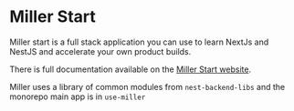 # Miller Start

Miller start is a full stack application you can use to learn NextJs and NestJS and accelerate your own product builds.

There is full documentation available on the [Miller Start website](https://usemiller.dev).

Miller uses a library of common modules from `nest-backend-libs` and the monorepo main app is in `use-miller`

